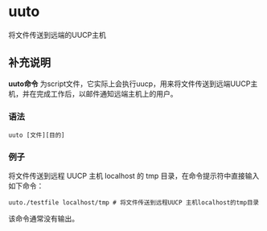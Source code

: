 # uuto

将文件传送到远端的UUCP主机

## 补充说明

**uuto命令** 为script文件，它实际上会执行uucp，用来将文件传送到远端UUCP主机，并在完成工作后，以邮件通知远端主机上的用户。

### 语法

```text
uuto [文件][目的]
```

### 例子

将文件传送到远程 UUCP 主机 localhost 的 tmp 目录，在命令提示符中直接输入如下命令：

```text
uuto./testfile localhost/tmp # 将文件传送到远程UUCP 主机localhost的tmp目录
```

该命令通常没有输出。

